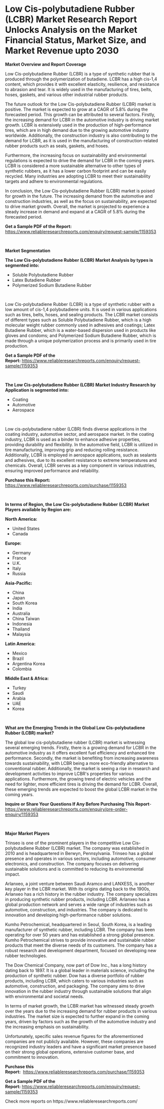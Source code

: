 <p><h1>Low Cis-polybutadiene Rubber (LCBR) Market Research Report Unlocks Analysis on the Market Financial Status, Market Size, and Market Revenue upto 2030</h1></p><p><strong>Market Overview and Report Coverage</strong></p>
<p><p>Low Cis-polybutadiene Rubber (LCBR) is a type of synthetic rubber that is produced through the polymerization of butadiene. LCBR has a high cis-1,4 content, which provides it with excellent elasticity, resilience, and resistance to abrasion and tear. It is widely used in the manufacturing of tires, belts, hoses, gaskets, and various other industrial rubber products.</p><p>The future outlook for the Low Cis-polybutadiene Rubber (LCBR) market is positive. The market is expected to grow at a CAGR of 5.8% during the forecasted period. This growth can be attributed to several factors. Firstly, the increasing demand for LCBR in the automotive industry is driving market growth. LCBR is extensively used in the production of high-performance tires, which are in high demand due to the growing automotive industry worldwide. Additionally, the construction industry is also contributing to the demand for LCBR, as it is used in the manufacturing of construction-related rubber products such as seals, gaskets, and hoses.</p><p>Furthermore, the increasing focus on sustainability and environmental regulations is expected to drive the demand for LCBR in the coming years. LCBR is considered a more sustainable alternative to other types of synthetic rubbers, as it has a lower carbon footprint and can be easily recycled. Many industries are adopting LCBR to meet their sustainability targets and adhere to environmental regulations.</p><p>In conclusion, the Low Cis-polybutadiene Rubber (LCBR) market is poised for growth in the future. The increasing demand from the automotive and construction industries, as well as the focus on sustainability, are expected to drive market growth. Overall, the market is projected to experience a steady increase in demand and expand at a CAGR of 5.8% during the forecasted period.</p></p>
<p><strong>Get a Sample PDF of the Report:</strong> <a href="https://www.reliableresearchreports.com/enquiry/request-sample/1159353">https://www.reliableresearchreports.com/enquiry/request-sample/1159353</a></p>
<p>&nbsp;</p>
<p><strong>Market Segmentation</strong></p>
<p><strong>The Low Cis-polybutadiene Rubber (LCBR) Market Analysis by types is segmented into:</strong></p>
<p><ul><li>Soluble Polybutadiene Rubber</li><li>Latex Butadiene Rubber</li><li>Polymerized Sodium Butadiene Rubber</li></ul></p>
<p>&nbsp;</p>
<p><p>Low Cis-polybutadiene Rubber (LCBR) is a type of synthetic rubber with a low amount of cis-1,4 polybutadiene units. It is used in various applications such as tires, belts, hoses, and sealing products. The LCBR market consists of different types such as Soluble Polybutadiene Rubber, which is a high molecular weight rubber commonly used in adhesives and coatings; Latex Butadiene Rubber, which is a water-based dispersion used in products like gloves and condoms; and Polymerized Sodium Butadiene Rubber, which is made through a unique polymerization process and is primarily used in tire production.</p></p>
<p><strong>Get a Sample PDF of the Report:</strong>&nbsp;<a href="https://www.reliableresearchreports.com/enquiry/request-sample/1159353">https://www.reliableresearchreports.com/enquiry/request-sample/1159353</a></p>
<p>&nbsp;</p>
<p><strong>The Low Cis-polybutadiene Rubber (LCBR) Market Industry Research by Application is segmented into:</strong></p>
<p><ul><li>Coating</li><li>Automotive</li><li>Aerospace</li></ul></p>
<p>&nbsp;</p>
<p><p>Low cis-polybutadiene rubber (LCBR) finds diverse applications in the coating industry, automotive sector, and aerospace market. In the coating industry, LCBR is used as a binder to enhance adhesive properties, providing durability and flexibility. In the automotive field, LCBR is utilized in tire manufacturing, improving grip and reducing rolling resistance. Additionally, LCBR is employed in aerospace applications, such as sealants and adhesives, due to its excellent resistance to extreme temperatures and chemicals. Overall, LCBR serves as a key component in various industries, ensuring improved performance and reliability.</p></p>
<p><strong>Purchase this Report:</strong>&nbsp; <a href="https://www.reliableresearchreports.com/purchase/1159353">https://www.reliableresearchreports.com/purchase/1159353</a></p>
<p>&nbsp;</p>
<p><strong>In terms of Region, the Low Cis-polybutadiene Rubber (LCBR) Market Players available by Region are:</strong></p>
<p>
    <p> <strong> North America: </strong>
        <ul>
            <li>United States</li>
            <li>Canada</li>
        </ul>
        </p> 
    <p> <strong> Europe: </strong>
        <ul>
            <li>Germany</li>
            <li>France</li>
            <li>U.K.</li>
            <li>Italy</li>
            <li>Russia</li>
        </ul>
        </p> 
    <p> <strong> Asia-Pacific: </strong>
        <ul>
            <li>China</li>
            <li>Japan</li>
            <li>South Korea</li>
            <li>India</li>
            <li>Australia</li>
            <li>China Taiwan</li>
            <li>Indonesia</li>
            <li>Thailand</li>
            <li>Malaysia</li>
        </ul>
        </p> 
    <p> <strong> Latin America: </strong>
        <ul>
            <li>Mexico</li>
            <li>Brazil</li>
            <li>Argentina Korea</li>
            <li>Colombia</li>
        </ul>
        </p> 
    <p> <strong> Middle East & Africa: </strong>
        <ul>
            <li>Turkey</li>
            <li>Saudi</li>
            <li>Arabia</li>
            <li>UAE</li>
            <li>Korea</li>
        </ul>
    </p>
    </p>
<p>&nbsp;</p>
<p><strong>What are the Emerging Trends in the Global Low Cis-polybutadiene Rubber (LCBR) market?</strong></p>
<p><p>The global low cis-polybutadiene rubber (LCBR) market is witnessing several emerging trends. Firstly, there is a growing demand for LCBR in the automotive industry as it offers excellent fuel efficiency and enhanced tire performance. Secondly, the market is benefiting from increasing awareness towards sustainability, with LCBR being a more eco-friendly alternative to conventional rubber. Additionally, the market is seeing a rise in research and development activities to improve LCBR's properties for various applications. Furthermore, the growing trend of electric vehicles and the need for lighter, more efficient tires is driving the demand for LCBR. Overall, these emerging trends are expected to boost the global LCBR market in the coming years.</p></p>
<p><strong>Inquire or Share Your Questions If Any Before Purchasing This Report</strong>- <a href="https://www.reliableresearchreports.com/enquiry/pre-order-enquiry/1159353">https://www.reliableresearchreports.com/enquiry/pre-order-enquiry/1159353</a></p>
<p>&nbsp;</p>
<p><strong>Major Market Players</strong></p>
<p><p>Trinseo is one of the prominent players in the competitive Low Cis-polybutadiene Rubber (LCBR) market. The company was established in 2010 and is headquartered in Berwyn, Pennsylvania. Trinseo has a global presence and operates in various sectors, including automotive, consumer electronics, and construction. The company focuses on delivering sustainable solutions and is committed to reducing its environmental impact.</p><p>Arlanxeo, a joint venture between Saudi Aramco and LANXESS, is another key player in the LCBR market. With its origins dating back to the 1900s, Arlanxeo has a rich history in the rubber industry. The company specializes in producing synthetic rubber products, including LCBR. Arlanxeo has a global production network and serves a wide range of industries such as automotive, construction, and industries. The company is dedicated to innovation and developing high-performance rubber solutions.</p><p>Kumho Petrochemical, headquartered in Seoul, South Korea, is a leading manufacturer of synthetic rubber, including LCBR. The company has been operating for over 50 years and has established a strong global presence. Kumho Petrochemical strives to provide innovative and sustainable rubber products that meet the diverse needs of its customers. The company has a robust research and development department, focused on developing new rubber technologies.</p><p>The Dow Chemical Company, now part of Dow Inc., has a long history dating back to 1897. It is a global leader in materials science, including the production of synthetic rubber. Dow has a diverse portfolio of rubber products, including LCBR, which caters to various industries such as automotive, construction, and packaging. The company aims to drive innovation in the rubber industry through sustainable solutions that align with environmental and societal needs.</p><p>In terms of market growth, the LCBR market has witnessed steady growth over the years due to the increasing demand for rubber products in various industries. The market size is expected to further expand in the coming years, driven by factors such as the growth of the automotive industry and the increasing emphasis on sustainability.</p><p>Unfortunately, specific sales revenue figures for the aforementioned companies are not publicly available. However, these companies are recognized industry leaders and have a significant market presence based on their strong global operations, extensive customer base, and commitment to innovation.</p></p>
<p><strong>Purchase this Report:</strong>&nbsp;&nbsp;<a href="https://www.reliableresearchreports.com/purchase/1159353">https://www.reliableresearchreports.com/purchase/1159353</a></p>
<p></p>
<p><strong>Get a Sample PDF of the Report:</strong>&nbsp;<a href="https://www.reliableresearchreports.com/enquiry/request-sample/1159353">https://www.reliableresearchreports.com/enquiry/request-sample/1159353</a></p>
<p>Check more reports on https://www.reliableresearchreports.com/</p>